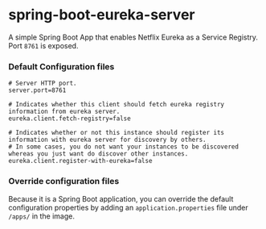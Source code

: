# spring-boot-eureka-server
A simple Spring Boot App that enables Netflix Eureka as a Service Registry. Port `8761` is exposed.

### Default Configuration files

```properties
# Server HTTP port.
server.port=8761

# Indicates whether this client should fetch eureka registry information from eureka server.
eureka.client.fetch-registry=false

# Indicates whether or not this instance should register its information with eureka server for discovery by others.
# In some cases, you do not want your instances to be discovered whereas you just want do discover other instances.
eureka.client.register-with-eureka=false
```

### Override configuration files

Because it is a Spring Boot application, you can override the default configuration 
properties by adding an `application.properties` file under `/apps/` in the image.